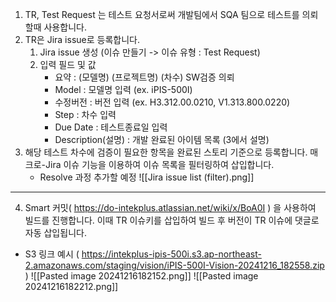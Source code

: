 
1. TR, Test Request 는 테스트 요청서로써 개발팀에서 SQA 팀으로 테스트를 의뢰할때 사용합니다.
2. TR은 Jira issue로 등록합니다.
	1. Jira issue 생성 (이슈 만들기 -> 이슈 유형 : Test Request)
	2. 입력 필드 및 값
		- 요약 : (모델명) (프로젝트명) (차수) SW검증 의뢰
		- Model : 모델명 입력 (ex. iPIS-500I)
		- 수정버전 : 버전 입력 (ex. H3.312.00.0210, V1.313.800.0220)
		- Step : 차수 입력
		- Due Date : 테스트종료일 입력
		- Description(설명) : 개발 완료된 아이템 목록 (3에서 설명)
3. 해당 테스트 차수에 검증이 필요한 항목을 완료된 스토리 기준으로 등록합니다. 매크로-Jira 이슈 기능을 이용하여 이슈 목록을 필터링하여 삽입합니다.
	- Resolve 과정 추가할 예정
![[Jira issue list (filter).png]]

---

4. Smart 커밋( https://do-intekplus.atlassian.net/wiki/x/BoA0I ) 을 사용하여 빌드를 진행합니다. 이때 TR 이슈키를 삽입하여 빌드 후 버전이 TR 이슈에 댓글로 자동 삽입됩니다.
- S3 링크 예시 ( https://intekplus-ipis-500i.s3.ap-northeast-2.amazonaws.com/staging/vision/iPIS-500I-Vision-20241216_182558.zip )
![[Pasted image 20241216182152.png]]
![[Pasted image 20241216182212.png]]